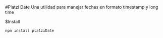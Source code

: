 #Platzi Date
Una utilidad para manejar fechas en formato timestamp y long time

$Install

```bash
npm install platziDate
```